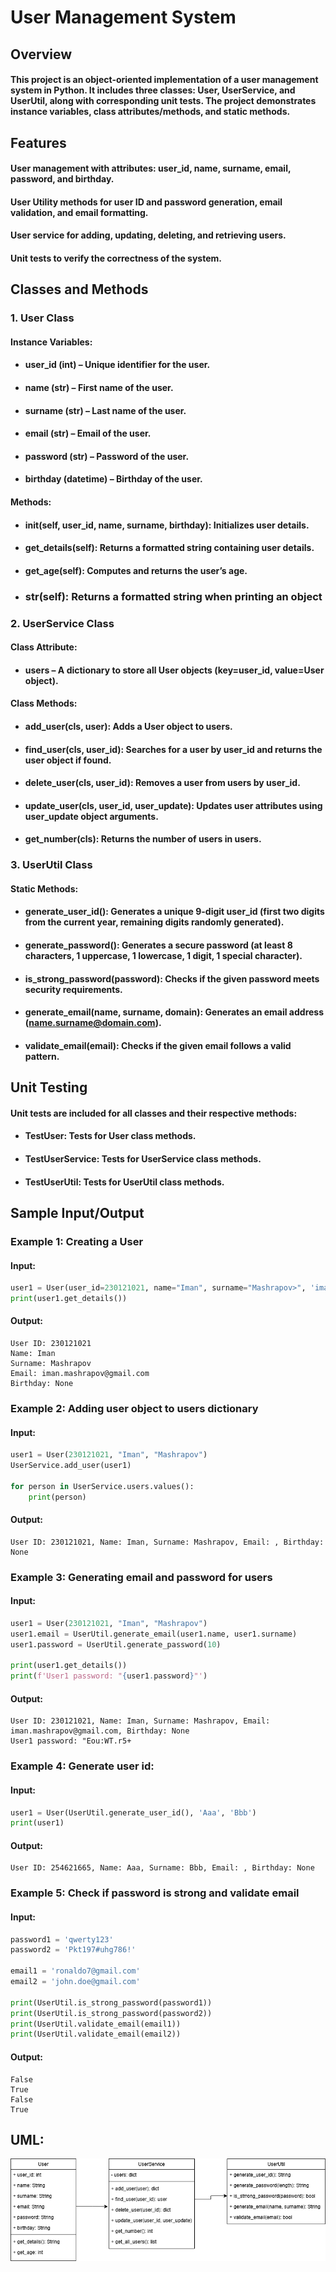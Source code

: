 # User Management System

## Overview
#### This project is an object-oriented implementation of a user management system in Python. It includes three classes: User, UserService, and UserUtil, along with corresponding unit tests. The project demonstrates instance variables, class attributes/methods, and static methods.

## Features
#### User management with attributes: user_id, name, surname, email, password, and birthday.

#### User Utility methods for user ID and password generation, email validation, and email formatting.

#### User service for adding, updating, deleting, and retrieving users.

#### Unit tests to verify the correctness of the system.

## Classes and Methods

### 1. User Class

#### Instance Variables:

- #### user_id (int) – Unique identifier for the user.
- #### name (str) – First name of the user.
- #### surname (str) – Last name of the user.
- #### email (str) – Email of the user.
- #### password (str) – Password of the user.
- #### birthday (datetime) – Birthday of the user.

#### Methods:

- #### __init__(self, user_id, name, surname, birthday): Initializes user details.
- #### get_details(self): Returns a formatted string containing user details.
- #### get_age(self): Computes and returns the user’s age.
- ### __str__(self): Returns a formatted string when printing an object

### 2. UserService Class

#### Class Attribute:

- #### users – A dictionary to store all User objects (key=user_id, value=User object).

#### Class Methods:

- #### add_user(cls, user): Adds a User object to users.
- #### find_user(cls, user_id): Searches for a user by user_id and returns the user object if found.
- #### delete_user(cls, user_id): Removes a user from users by user_id.
- #### update_user(cls, user_id, user_update): Updates user attributes using user_update object arguments.
- #### get_number(cls): Returns the number of users in users.

### 3. UserUtil Class

#### Static Methods:

- #### generate_user_id(): Generates a unique 9-digit user_id (first two digits from the current year, remaining digits randomly generated).
- #### generate_password(): Generates a secure password (at least 8 characters, 1 uppercase, 1 lowercase, 1 digit, 1 special character).
- #### is_strong_password(password): Checks if the given password meets security requirements.
- #### generate_email(name, surname, domain): Generates an email address (name.surname@domain.com).
- #### validate_email(email): Checks if the given email follows a valid pattern.

## Unit Testing

#### Unit tests are included for all classes and their respective methods:

- #### TestUser: Tests for User class methods.
- #### TestUserService: Tests for UserService class methods.
- #### TestUserUtil: Tests for UserUtil class methods.

## Sample Input/Output

### Example 1: Creating a User

#### Input:
``` python
user1 = User(user_id=230121021, name="Iman", surname="Mashrapov>", 'iman.mashrapov@gmail.com'
print(user1.get_details())
```

#### Output:
``` ssh
User ID: 230121021 
Name: Iman
Surname: Mashrapov
Email: iman.mashrapov@gmail.com
Birthday: None
```

### Example 2: Adding user object to users dictionary
#### Input:
```python
user1 = User(230121021, "Iman", "Mashrapov")
UserService.add_user(user1)

for person in UserService.users.values():
    print(person)
```

#### Output:
```ssh
User ID: 230121021, Name: Iman, Surname: Mashrapov, Email: , Birthday: None
```

### Example 3: Generating email and password for users
#### Input:
```python
user1 = User(230121021, "Iman", "Mashrapov")
user1.email = UserUtil.generate_email(user1.name, user1.surname)
user1.password = UserUtil.generate_password(10)

print(user1.get_details())
print(f'User1 password: "{user1.password}"')
```

#### Output:
```ssh
User ID: 230121021, Name: Iman, Surname: Mashrapov, Email: iman.mashrapov@gmail.com, Birthday: None
User1 password: "Eou:WT.r5+
```

### Example 4: Generate user id:
#### Input:
```python
user1 = User(UserUtil.generate_user_id(), 'Aaa', 'Bbb')
print(user1)
```

#### Output:
```ssh
User ID: 254621665, Name: Aaa, Surname: Bbb, Email: , Birthday: None
```

### Example 5: Check if password is strong and validate email
#### Input:
```python
password1 = 'qwerty123'
password2 = 'Pkt197#uhg786!'

email1 = 'ronaldo7@gmail.com'
email2 = 'john.doe@gmail.com'

print(UserUtil.is_strong_password(password1))
print(UserUtil.is_strong_password(password2))
print(UserUtil.validate_email(email1))
print(UserUtil.validate_email(email2))
```

#### Output:
```ssh
False
True
False
True
```

## UML:
![user_management_uml.png](user_management_uml.png)



